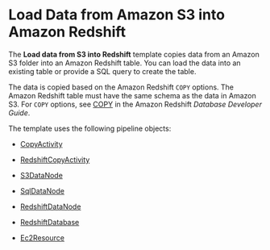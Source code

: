 # Load Data from Amazon S3 into Amazon Redshift<a name="dp-template-s3redshift"></a>

The **Load data from S3 into Redshift** template copies data from an Amazon S3 folder into an Amazon Redshift table\. You can load the data into an existing table or provide a SQL query to create the table\. 

The data is copied based on the Amazon Redshift `COPY` options\. The Amazon Redshift table must have the same schema as the data in Amazon S3\. For `COPY` options, see [COPY](http://docs.aws.amazon.com/redshift/latest/dg/r_COPY.html) in the Amazon Redshift *Database Developer Guide*\. 

The template uses the following pipeline objects:

+ [CopyActivity](dp-object-copyactivity.md)

+ [RedshiftCopyActivity](dp-object-redshiftcopyactivity.md)

+ [S3DataNode](dp-object-s3datanode.md)

+ [SqlDataNode](dp-object-sqldatanode.md)

+ [RedshiftDataNode](dp-object-redshiftdatanode.md)

+ [RedshiftDatabase](dp-object-redshiftdatabase.md)

+ [Ec2Resource](dp-object-ec2resource.md)